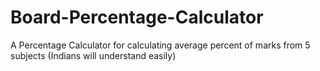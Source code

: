 # Board-Percentage-Calculator

A Percentage Calculator for calculating average percent of marks from 5 subjects (Indians will understand easily)